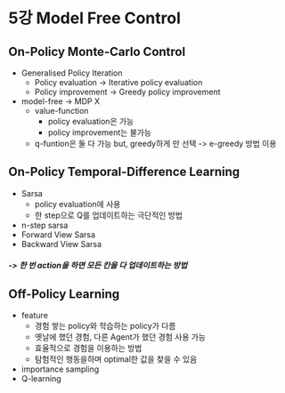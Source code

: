 # 5강 Model Free Control
## On-Policy Monte-Carlo Control
- Generalised Policy Iteration
  - Policy evaluation -> Iterative policy evaluation
  - Policy improvement -> Greedy policy improvement
- model-free -> MDP X
  - value-function
    - policy evaluation은 가능
    - policy improvement는 불가능
  - q-funtion은 둘 다 가능 but, greedy하게 만 선택 -> e-greedy 방법 이용

## On-Policy Temporal-Difference Learning
- Sarsa
  - policy evaluation에 사용
  - 한 step으로 Q를 업데이트하는 극단적인 방법
- n-step sarsa
- Forward View Sarsa
- Backward View Sarsa
##### -> 한 번 action을 하면 모든 칸을 다 업데이트하는 방법

## Off-Policy Learning
- feature
  - 경험 쌓는 policy와 학습하는 policy가 다름
  - 옛날에 했던 경험, 다른 Agent가 했던 경험 사용 가능
  - 효율적으로 경험을 이용하는 방법
  - 탐험적인 행동을하며 optimal한 값을 찾을 수 있음
- importance sampling
- Q-learning


